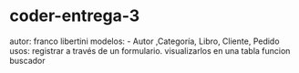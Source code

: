 # coder-entrega-3
autor: franco libertini
modelos: - Autor ,Categoría, Libro, Cliente, Pedido
usos:
registrar a través de un formulario.
visualizarlos en una tabla
funcion buscador
